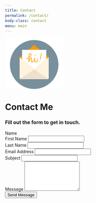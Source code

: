 ```yaml
---
title: Contact
permalink: /contact/
body-class: contact
menu: main
---
```


<div class="container contact-wrapper">
  <div class="row justify-content-md-center">
    <div class="col-sm-8">
      <img src="../img/ui/send-email.svg"/>
      <h1>Contact Me</h1>
      <h3>Fill out the form to get in touch.</h3>
      <form action="https://formspree.io/billytamplin@gmail.com"
            method="POST">
        <div class="name-title">Name</div>
        <div class="form-group form-group-lg">
          <div class="row names">
            <div class="col-md-6 first-name">
              <label for="senderFirst" class="sender-first-name">First Name</label>
              <input type="text" class="form-control" name="first-name" id="senderFirst" required>
            </div>
            <div class="col-md-6 last-name">
              <label for="senderLast" class="sender-last-name">Last Name</label>
              <input type="text" class="form-control" name="last-name" id="senderLast" required>
            </div>
          </div>
        </div>
        <div class="form-group form-group-lg">
          <label for="exampleInputEmail1">Email Address</label>
          <input type="email" class="form-control" name="email" id="exampleInputEmail1">
        </div>
        <div class="form-group form-group-lg">
          <label for="subject">Subject</label>          
          <input id="subject" class="form-control" type="text" name="_subject" />
        </div>
        <div class="form-group form-group-lg">
          <label for="emailMessage">Message</label>
          <textarea class="form-control" rows="6" id="emailMessage" name="message"></textarea>
        </div>
        <button type="submit" class="btn btn-default">Send Message</button>
        <input type="hidden" name="_next" value="/thank-you/" />
      </form>
    </div>

  </div>
</div>
